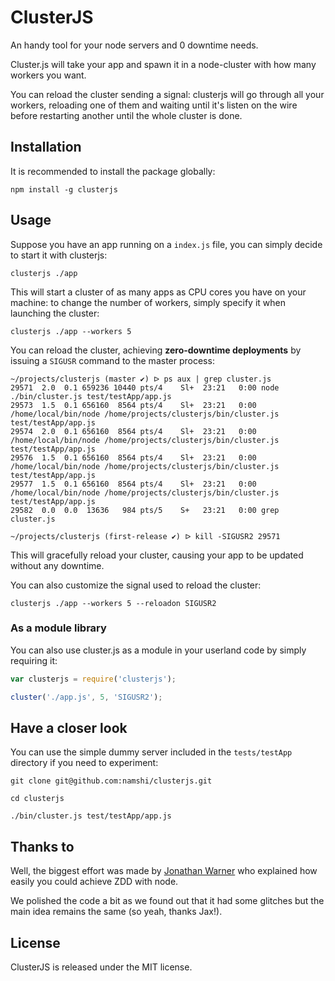 # ClusterJS

An handy tool for your node servers and 0 downtime needs.

Cluster.js will take your app and spawn it in a node-cluster with how many workers you want.

You can reload the cluster sending a signal: clusterjs will go through all your workers,
reloading one of them and waiting until it's listen on the wire before restarting another
until the whole cluster is done.


## Installation

It is recommended to install the package globally:

```
npm install -g clusterjs
```

## Usage

Suppose you have an app running on a `index.js` file, you
can simply decide to start it with clusterjs:

```
clusterjs ./app
```

This will start a cluster of as many apps as CPU cores you
have on your machine: to change the number of workers, simply
specify it when launching the cluster:

```
clusterjs ./app --workers 5
```

You can reload the cluster, achieving **zero-downtime deployments** by
issuing a `SIGUSR` command to the master process:

```
~/projects/clusterjs (master ✔) ᐅ ps aux | grep cluster.js
29571  2.0  0.1 659236 10440 pts/4    Sl+  23:21   0:00 node ./bin/cluster.js test/testApp/app.js
29573  1.5  0.1 656160  8564 pts/4    Sl+  23:21   0:00 /home/local/bin/node /home/projects/clusterjs/bin/cluster.js test/testApp/app.js
29574  2.0  0.1 656160  8564 pts/4    Sl+  23:21   0:00 /home/local/bin/node /home/projects/clusterjs/bin/cluster.js test/testApp/app.js
29576  1.5  0.1 656160  8564 pts/4    Sl+  23:21   0:00 /home/local/bin/node /home/projects/clusterjs/bin/cluster.js test/testApp/app.js
29577  1.5  0.1 656160  8564 pts/4    Sl+  23:21   0:00 /home/local/bin/node /home/projects/clusterjs/bin/cluster.js test/testApp/app.js
29582  0.0  0.0  13636   984 pts/5    S+   23:21   0:00 grep cluster.js

~/projects/clusterjs (first-release ✔) ᐅ kill -SIGUSR2 29571
```

This will gracefully reload your cluster, causing your app to be updated
without any downtime.

You can also customize the signal used to reload the cluster:

```
clusterjs ./app --workers 5 --reloadon SIGUSR2
```

### As a module library

You can also use cluster.js as a module in your userland
code by simply requiring it:

``` javascript
var clusterjs = require('clusterjs');

cluster('./app.js', 5, 'SIGUSR2');
```

## Have a closer look

You can use the simple dummy server included in the
`tests/testApp` directory if you need to experiment:

```
git clone git@github.com:namshi/clusterjs.git

cd clusterjs

./bin/cluster.js test/testApp/app.js
```

## Thanks to

Well, the biggest effort was made by
[Jonathan Warner](http://jaxbot.me/articles/zero_downtime_nodejs_reloads_with_clusters_7_5_2013)
who explained how easily you could achieve ZDD
with node.

We polished the code a bit as we found out
that it had some glitches but the main idea remains
the same (so yeah, thanks Jax!).

## License

ClusterJS is released under the MIT license.

